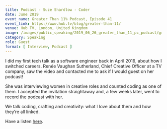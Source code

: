 ```yaml
---
title: Podcast - Suze Shardlow - Coder
date: June 2019
event_name: Greater Than 11% Podcast, Episode 41
event_link: https://www.hub.tv/blog/greater-than-11/
venue: Hub TV, London, United Kingdom
image: /images/public_speaking/2019_06_26_greater_than_11_pc_podcast/greater_than_11.jpg
category: Speaking
role: Guest
format: [ Interview, Podcast ]
---
```


I did my first tech talk as a software engineer back in April 2019, about how I switched careers.  Renée Vaughan Sutherland, Chief Creative Officer at a TV company, saw the video and contacted me to ask if I would guest on her podcast!

She was interviewing women in creative roles and counted coding as one of them. I accepted the invitation straightaway and, a few weeks later, went to record the podcast with her.

We talk coding, crafting and creativity: what I love about them and how they’re all linked.

Have a listen [here](/blog/2019/06/26/my-first-podcast/).